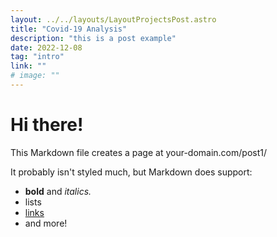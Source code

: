 ```yaml
---
layout: ../../layouts/LayoutProjectsPost.astro
title: "Covid-19 Analysis"
description: "this is a post example"
date: 2022-12-08
tag: "intro"
link: ""
# image: ""
---
```


# Hi there!

This Markdown file creates a page at your-domain.com/post1/

It probably isn't styled much, but Markdown does support:

- **bold** and _italics._
- lists
- [links](https://astro.build)
- and more!
